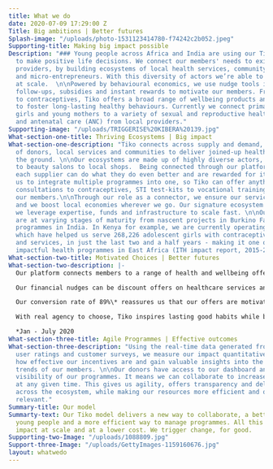 ```yaml
---
title: What we do
date: 2020-07-09 17:29:00 Z
Title: Big ambitions | Better futures
Splash-image: "/uploads/photo-1531123414780-f74242c2b052.jpeg"
Supporting-title: Making big impact possible
Description: "### Young people across Africa and India are using our Tiko platform
  to make positive life decisions. We connect our members' needs to existing local
  providers, by building ecosystems of local health services, community organisations
  and micro-entrepreneurs. With this diversity of actors we’re able to create impact
  at scale.  \n\nPowered by behavioural economics, we use nudge tools including reminders,
  follow-ups, subsidies and instant rewards to motivate our members. From manicures
  to contraceptives, Tiko offers a broad range of wellbeing products and services
  to foster long-lasting healthy behaviours. Currently we connect primarily adolescent
  girls and young mothers to a variety of sexual and reproductive health (SRH) services
  and antenatal care (ANC) from local providers."
Supporting-image: "/uploads/TRIGGERISE%20KIBERA%20139.jpg"
What-section-one-title: Thriving Ecosystems | Big impact
What-section-one-description: "Tiko connects across supply and demand, building networks
  of donors, local services and communities to deliver joined-up health services on
  the ground. \n\nOur ecosystems are made up of highly diverse actors, from pharmacies
  to beauty salons to local shops.  Being connected through our platform means that
  each supplier can do what they do even better and are rewarded for it. It also allows
  us to integrate multiple programmes into one, so Tiko can offer anything from medical
  consultations to contraceptives, STI test-kits to vocational training to motivate
  our members.\n\nThrough our role as a connector, we ensure our services are relevant
  and we boost local economies wherever we go. Our signature ecosystem approach means
  we leverage expertise, funds and infrastructure to scale fast. \n\nOur ecosystems
  are at varying stages of maturity from nascent projects in Burkino Faso to established
  programmes in India. In Kenya for example, we are currently operating 145 such ecosystems
  which have helped us serve 268,226 adolescent girls with contraceptive products
  and services, in just the last two and a half years - making it one of the most
  impactful health programmes in East Africa (ITH impact report, 2015-2019).\n"
What-section-two-title: Motivated Choices | Better futures
What-section-two-description: |-
  Our platform connects members to a range of health and wellbeing offers to explore on their own terms. Accessible to everyone, everywhere in high tech (mobile app), low tech (SMS service) and no tech (membership card), Tiko also motivates members to adopt positive behaviours with behavioural nudges.

  Our financial nudges can be discount offers on healthcare services and rewards to spend locally. Non-financial nudges vary from social support to peer referral, gamification to digital and offline reminders.

  Our conversion rate of 89%\* reassures us that our offers are motivating for our members and that this is a model where our members are making decisions on their own terms.

  With real agency to choose, Tiko inspires lasting good habits while boosting local economies.

  *Jan - July 2020
What-section-three-title: Agile Programmes | Effective outcomes
What-section-three-description: "Using the real-time data generated from member interactions,
  user ratings and customer surveys, we measure our impact quantitatively. We evaluate
  how effective our incentives are and gain valuable insights into the behavioural
  trends of our members. \n\nOur donors have access to our dashboard and have day-to-day
  visibility of our programmes. It means we can collaborate to increase positive impact
  at any given time. This gives us agility, offers transparency and delivers trust
  across the ecosystem, while making our resources more efficient and our work more
  relevant."
Summary-title: Our model
Summarty-text: Our Tiko model delivers a new way to collaborate, a better way to motivate
  young people and a more efficient way to manage programmes. All this means more
  impact at scale and at a lower cost. We trigger change, for good.
Supporting-two-Image: "/uploads/1088809.jpg"
Support-three-Image: "/uploads/GettyImages-1159160676.jpg"
layout: whatwedo
---
```


